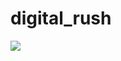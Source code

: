 # digital_rush
<img src="https://https://github.com/fakecharge/digital_rush/tree/main/web_app/heart.png">
